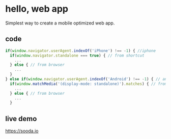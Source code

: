 # hello, web app
Simplest way to create a mobile optimized web app.

## code
```javascript
if(window.navigator.userAgent.indexOf('iPhone') !== -1) { //iphone
  if(window.navigator.standalone === true) { // from shortcut
    ...
  } else { // from browser
    ...
  }
} else if(window.navigator.userAgent.indexOf('Android') !== -1) { // android
  if(window.matchMedia('(display-mode: standalone)').matches) { // from shortcut
    ...
  } else { // from browser
    ...
  }
```

## live demo
https://sooda.io
